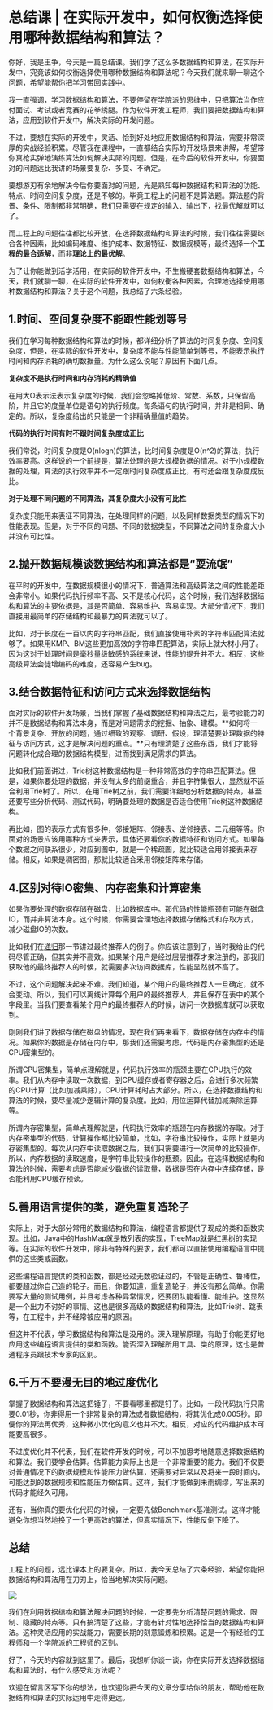 # 总结课 \| 在实际开发中，如何权衡选择使用哪种数据结构和算法？

你好，我是王争，今天是一篇总结课。我们学了这么多数据结构和算法，在实际开发中，究竟该如何权衡选择使用哪种数据结构和算法呢？今天我们就来聊一聊这个问题，希望能帮你把学习带回实践中。

我一直强调，学习数据结构和算法，不要停留在学院派的思维中，只把算法当作应付面试、考试或者竞赛的花拳绣腿。作为软件开发工程师，我们要把数据结构和算法，应用到软件开发中，解决实际的开发问题。

不过，要想在实际的开发中，灵活、恰到好处地应用数据结构和算法，需要非常深厚的实战经验积累。尽管我在课程中，一直都结合实际的开发场景来讲解，希望带你真枪实弹地演练算法如何解决实际的问题。但是，在今后的软件开发中，你要面对的问题远比我讲的场景要复杂、多变、不确定。

要想游刃有余地解决今后你要面对的问题，光是熟知每种数据结构和算法的功能、特点、时间空间复杂度，还是不够的。毕竟工程上的问题不是算法题。算法题的背景、条件、限制都非常明确，我们只需要在规定的输入、输出下，找最优解就可以了。

而工程上的问题往往都比较开放，在选择数据结构和算法的时候，我们往往需要综合各种因素，比如编码难度、维护成本、数据特征、数据规模等，最终选择一个**工程的最合适解**，而非**理论上的最优解**。

<!-- [[[read_end]]] -->

为了让你能做到活学活用，在实际的软件开发中，不生搬硬套数据结构和算法，今天，我们就聊一聊，在实际的软件开发中，如何权衡各种因素，合理地选择使用哪种数据结构和算法？关于这个问题，我总结了六条经验。

## 1\.时间、空间复杂度不能跟性能划等号

我们在学习每种数据结构和算法的时候，都详细分析了算法的时间复杂度、空间复杂度，但是，在实际的软件开发中，复杂度不能与性能简单划等号，不能表示执行时间和内存消耗的确切数据量。为什么这么说呢？原因有下面几点。

**复杂度不是执行时间和内存消耗的精确值**

在用大O表示法表示复杂度的时候，我们会忽略掉低阶、常数、系数，只保留高阶，并且它的度量单位是语句的执行频度。每条语句的执行时间，并非是相同、确定的。所以，复杂度给出的只能是一个非精确量值的趋势。

**代码的执行时间有时不跟时间复杂度成正比**

我们常说，时间复杂度是O(nlogn)的算法，比时间复杂度是O(n^2)的算法，执行效率要高。这样说的一个前提是，算法处理的是大规模数据的情况。对于小规模数据的处理，算法的执行效率并不一定跟时间复杂度成正比，有时还会跟复杂度成反比。

**对于处理不同问题的不同算法，其复杂度大小没有可比性**

复杂度只能用来表征不同算法，在处理同样的问题，以及同样数据类型的情况下的性能表现。但是，对于不同的问题、不同的数据类型，不同算法之间的复杂度大小并没有可比性。

## 2\.抛开数据规模谈数据结构和算法都是“耍流氓”

在平时的开发中，在数据规模很小的情况下，普通算法和高级算法之间的性能差距会非常小。如果代码执行频率不高、又不是核心代码，这个时候，我们选择数据结构和算法的主要依据是，其是否简单、容易维护、容易实现。大部分情况下，我们直接用最简单的存储结构和最暴力的算法就可以了。

比如，对于长度在一百以内的字符串匹配，我们直接使用朴素的字符串匹配算法就够了。如果用KMP、BM这些更加高效的字符串匹配算法，实际上就大材小用了。因为这对于处理时间是毫秒量级敏感的系统来说，性能的提升并不大。相反，这些高级算法会徒增编码的难度，还容易产生bug。

## 3\.结合数据特征和访问方式来选择数据结构

面对实际的软件开发场景，当我们掌握了基础数据结构和算法之后，最考验能力的并不是数据结构和算法本身，而是对问题需求的挖掘、抽象、建模。**如何将一个背景复杂、开放的问题，通过细致的观察、调研、假设，理清楚要处理数据的特征与访问方式，这才是解决问题的重点。**只有理清楚了这些东西，我们才能将问题转化成合理的数据结构模型，进而找到满足需求的算法。

比如我们前面讲过，Trie树这种数据结构是一种非常高效的字符串匹配算法。但是，如果你要处理的数据，并没有太多的前缀重合，并且字符集很大，显然就不适合利用Trie树了。所以，在用Trie树之前，我们需要详细地分析数据的特点，甚至还要写些分析代码、测试代码，明确要处理的数据是否适合使用Trie树这种数据结构。

再比如，图的表示方式有很多种，邻接矩阵、邻接表、逆邻接表、二元组等等。你面对的场景应该用哪种方式来表示，具体还要看你的数据特征和访问方式。如果每个数据之间联系很少，对应到图中，就是一个稀疏图，就比较适合用邻接表来存储。相反，如果是稠密图，那就比较适合采用邻接矩阵来存储。

## 4\.区别对待IO密集、内存密集和计算密集

如果你要处理的数据存储在磁盘，比如数据库中。那代码的性能瓶颈有可能在磁盘IO，而并非算法本身。这个时候，你需要合理地选择数据存储格式和存取方式，减少磁盘IO的次数。

比如我们在[递归](<https://time.geekbang.org/column/article/41440>)那一节讲过最终推荐人的例子。你应该注意到了，当时我给出的代码尽管正确，但其实并不高效。如果某个用户是经过层层推荐才来注册的，那我们获取他的最终推荐人的时候，就需要多次访问数据库，性能显然就不高了。

不过，这个问题解决起来不难。我们知道，某个用户的最终推荐人一旦确定，就不会变动。所以，我们可以离线计算每个用户的最终推荐人，并且保存在表中的某个字段里。当我们要查看某个用户的最终推荐人的时候，访问一次数据库就可以获取到。

刚刚我们讲了数据存储在磁盘的情况，现在我们再来看下，数据存储在内存中的情况。如果你的数据是存储在内存中，那我们还需要考虑，代码是内存密集型的还是CPU密集型的。

所谓CPU密集型，简单点理解就是，代码执行效率的瓶颈主要在CPU执行的效率。我们从内存中读取一次数据，到CPU缓存或者寄存器之后，会进行多次频繁的CPU计算（比如加减乘除），CPU计算耗时占大部分。所以，在选择数据结构和算法的时候，要尽量减少逻辑计算的复杂度。比如，用位运算代替加减乘除运算等。

所谓内存密集型，简单点理解就是，代码执行效率的瓶颈在内存数据的存取。对于内存密集型的代码，计算操作都比较简单，比如，字符串比较操作，实际上就是内存密集型的。每次从内存中读取数据之后，我们只需要进行一次简单的比较操作。所以，内存数据的读取速度，是字符串比较操作的瓶颈。因此，在选择数据结构和算法的时候，需要考虑是否能减少数据的读取量，数据是否在内存中连续存储，是否能利用CPU缓存预读。

## 5\.善用语言提供的类，避免重复造轮子

实际上，对于大部分常用的数据结构和算法，编程语言都提供了现成的类和函数实现。比如，Java中的HashMap就是散列表的实现，TreeMap就是红黑树的实现等。在实际的软件开发中，除非有特殊的要求，我们都可以直接使用编程语言中提供的这些类或函数。

这些编程语言提供的类和函数，都是经过无数验证过的，不管是正确性、鲁棒性，都要超过你自己造的轮子。而且，你要知道，重复造轮子，并没有那么简单。你需要写大量的测试用例，并且考虑各种异常情况，还要团队能看懂、能维护。这显然是一个出力不讨好的事情。这也是很多高级的数据结构和算法，比如Trie树、跳表等，在工程中，并不经常被应用的原因。

但这并不代表，学习数据结构和算法是没用的。深入理解原理，有助于你能更好地应用这些编程语言提供的类和函数。能否深入理解所用工具、类的原理，这也是普通程序员跟技术专家的区别。

## 6\.千万不要漫无目的地过度优化

掌握了数据结构和算法这把锤子，不要看哪里都是钉子。比如，一段代码执行只需要0.01秒，你非得用一个非常复杂的算法或者数据结构，将其优化成0.005秒。即便你的算法再优秀，这种微小优化的意义也并不大。相反，对应的代码维护成本可能要高很多。

不过度优化并不代表，我们在软件开发的时候，可以不加思考地随意选择数据结构和算法。我们要学会估算。估算能力实际上也是一个非常重要的能力。我们不仅要对普通情况下的数据规模和性能压力做估算，还需要对异常以及将来一段时间内，可能达到的数据规模和性能压力做估算。这样，我们才能做到未雨绸缪，写出来的代码才能经久可用。

还有，当你真的要优化代码的时候，一定要先做Benchmark基准测试。这样才能避免你想当然地换了一个更高效的算法，但真实情况下，性能反倒下降了。

## 总结

工程上的问题，远比课本上的要复杂。所以，我今天总结了六条经验，希望你能把数据结构和算法用在刀刃上，恰当地解决实际问题。

![](<https://static001.geekbang.org/resource/image/f7/f4/f7125dded207f84d3e363ef1603b03f4.jpg>)

我们在利用数据结构和算法解决问题的时候，一定要先分析清楚问题的需求、限制、隐藏的特点等。只有搞清楚了这些，才能有针对性地选择恰当的数据结构和算法。这种灵活应用的实战能力，需要长期的刻意锻炼和积累。这是一个有经验的工程师和一个学院派的工程师的区别。

好了，今天的内容就到这里了。最后，我想听你谈一谈，你在实际开发选择数据结构和算法时，有什么感受和方法呢？

欢迎在留言区写下你的想法，也欢迎你把今天的文章分享给你的朋友，帮助他在数据结构和算法的实际运用中走得更远。

